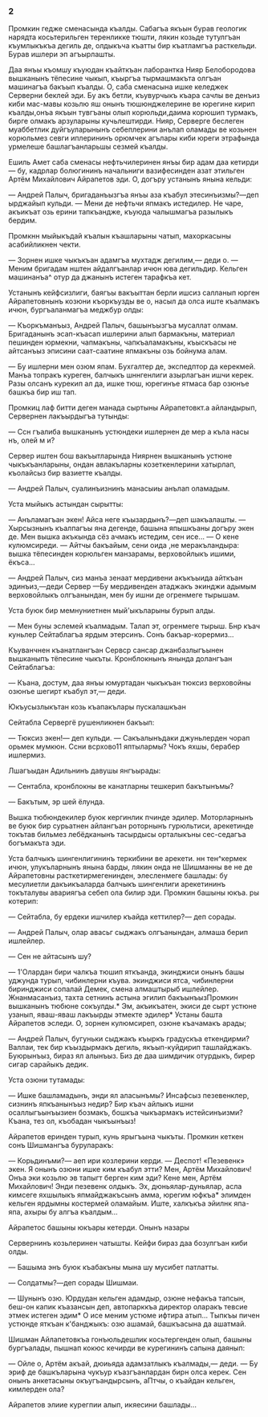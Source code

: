 ### 2

Промкин гедже сменасында къалды.
Сабагъа якъын бурав геологик нарядта косьтерильген теренликке тюшти, лякин козьде тутулгъан къумлыкъкъа дегиль де, олдыкъча къатты бир къатламгъа расткельди.
Бурав ишлери эп агъырлашты.

Даа янъы къомшу къуюдан къайткъан лаборантка Нияр Белобородова вышканынъ тёпесине чыкып, къыргъа тырмашмакъта олгъан машинагъа бакъып къалды.
О, саба сменасына ишке келеджек Серверни беклей эди.
Бу акъ бетли, къувурчыкъ къара сачлы ве денъиз киби мас-мавы козьлю яш онынъ тюшюнджелерине ве юрегине кирип къалды,онъа якъын тувгъаны олып корюльди,даима корюшип турмакъ, бирге олмакъ арзуларыны кучьлештирди.
Нияр, Серверге беслеген муаббетлик дуйгъуларынынъ себеплерини анълап оламады ве козьнен корюльмез севги иплерининъ орюмчек агълары киби юреги этрафында урмелеше башлагъанларьшы сезмей къалды.

Ешиль Амет саба сменасы нефтьчилеринен янъы бир адам даа кетирди — бу, кадрлар болюгининъ начальниги вазифесинден азат этильген Артём Михайлович Айрапетов эди.
О, догъру устанынъ янына кельди:

— Андрей Палыч, бригаданъызгъа янъы аза къабул этесинъизмы?—деп ырджайып кульди.
— Мени де нефтьчи япмакъ истедилер.
Не чаре, акъикъат озь ерини тапкъандже, къуюда чалышмагъа разылыкъ бердим.

Промкнн мыйыкъдай къалын къашларыны чатып, махоркасыны асабийликнен чекти.

— Зорнен ишке чыкъкъан адамгъа мухтадж дегилим,— деди о.
— Меним бригадам нштен айдалгъанлар ичюн юва дегильдир.
Кельген машинанъа^ отур да джанынъ истеген тарафкъа кет.

Устанынъ кейфсизлиги, баягъы вакъыттан берли ишсиз салланып юрген Айрапетовнынъ козюни къоркъузды ве о, насыл да олса иште къалмакъ ичюн, бургъаланмагъа меджбур олды:

— Къоркъманъыз, Андрей Палыч, башынъызгъа мусаллат олмам.
Бригаданынъ эсап-къасап ишлерини алып бармакъны, материал пешинден юрмекни, чапмакъны, чапкъаламакъны, къыскъасы не айтсанъыз эписини саат-саатине япмакъны озь бойнума алам.

— Бу ишлерни мен озюм япам.
Бухгалтер де, экспедптор да керекмей.
Манъа топракъ куреген, балчыкъ шннгенлиги азырлагъан ишчи керек.
Разы олсанъ курекип ал да, ишке тюш, юрегинъе ятмаса бар озюнъе башкъа бир иш тап.

Промкиц лаф битти деген манада сыртыны Айрапетовкт.а айландырып, Сервернен лакъырдыгъа тутынды:

— Ссн гъалиба вышканынъ устюндеки ишлернен де мер а къла насы нъ, олей м и?

Сервер иштен бош вакъытларында Ниярнен вышканынъ устюне чыкъкъанларыны, ондан авлакъларны козеткенлерини хатырлап, къолайсыз бир вазиетте къалды.

— Андрей Палыч, суалинъизнинъ манасыиы анълап оламадым.

Уста мыйыкъ астындан сырытты:

— Анъламагъан экен!
Айса неге къызардынъ?—деп шакъалашты.
— Хырсызнынъ къалпагъы яна дегенде, башына япышкъаны догъру экен де.
Мен вышка акъкында сёз ачмакъ истедим, сен исе...
— О кене кулюмсиреди.
— Айтчы бакъайым, сени оида ,не меракъландыра: вышка тёпесинден корюльген манзарамы, верховойлыкъ ишими, ёкъса...

— Андрей Палыч, сиз манъа зенаат мердивени акъкъыида айткъан эдинъиз,—деди Сервер —Бу мердивенден атаджакъ экинджи адымым верховойлыкъ олгъанындан, мен бу ишни де огренмеге тырышам.

Уста буюк бир мемнуниетнен мый'ыкъларыны бурып алды.

— Мен буны эслемей къалмадым.
Талап эт, огренмеге тырыш.
Бнр къач куньлер Сейтаблагъа ярдым этерсинъ.
Сонъ бакъар-корермиз...

Къуванчнен къанатлангъан Сервср сансар джанбазлыгъынен вышканыпъ тёпесине чыкъты.
Кронблокнынъ янында долангъан Сейтаблагъа:

— Къана, достум, даа янъы юмуртадан чыкъкъан тюксиз верховойны озюнъе шегирт къабул эт,— деди.

Юкъусызлыкътан козь къапакълары пускалашкъан

Сейтабла Сервергё рушенликнен бакъып:

— Тюксиз экен!— деп кульди.
— Сакъалынъдаки джуньлерден чорап орьмек мумкюн.
Ссни всрхово11 яптылармы?
Чокъ яхшы, берабер ишлермиз.

Лшагъыдан Адильнинъ давушы янгъырады:

— Сентабла, кронблокны ве канатларны тешкерип бакътынъмы?

— Бакътым, эр шей ёлунда.

Вышка тюбюндекилер буюк кергинлик пчинде эдилер.
Моторларнынъ ве буюк бир сурьатнен айлангъан роторнынъ гурюльтиси, арекетинде токътав бильмез лебёдканынъ тасырдысы орталыкъны сес-седагъа богъмакъта эди.

Уста балчыкъ шингенлигининъ теркибини ве арекети.
нн тен^кермек ичюн, улукъларнынъ янына барды, лякин онда не Шишманны ве не де Айрапетовны расткетирмегенинден, элесленмеге башлады: бу месулиетли дакъикъаларда балчыкъ шингенлиги арекетининъ токъталувы авариягъа себеп ола билир эди.
Промкин башыны юкъа.
ры котерип:

— Сейтабла, бу ердеки ишчилер къайда кеттилер?— деп сорады.

— Андрей Палыч, олар авасьг сыджакъ олгъанындан, алмаша берип ишлейлер.

— Сен не айтасынъ шу?

— 1'Олардан бири чалкъа тюшип яткъанда, экинджиси онынъ башы уджунда турып, чибинлерни къува.
экинджиси ятса, чибинлерни биринджиси сопалай Демек, смена алмаштырыб ишлейлер.
Жнанмасанъиз, тахта сетнинъ астына эгилип бакъынъызПромкин вышканынъ тюбюне сокъулды.* Эм, акъикъатен, экиси де сырт устюне узанып, яваш-яваш лакъырды этмекте эдилер* Устаны башта Айрапетов эследи.
О, зорнен кулюмсиреп, озюне къачамакъ арады;

— Андрей Палыч, бугуньки сыджакъ къыркъ градускъа еткендирми?
Валлаи, тек бир къыздырмакъ дегиль, якъып-куйдирип ташлайджакъ.
Буюрынъыз, бираз ял алынъыз.
Биз де даа шимдичик отурдыкъ, бирер сигар сарайыкъ дедик.

Уста озюни тутамады:

— Ишке башламадынъ, энди ял аласынъмы?
Инсафсыз пезевенклер, сизнинъ япкъанынъыз недир?
Бир къач айлыкъ ишни осаллыгъынъызиен бозмакъ, бошкъа чыкъармакъ истейсинъизми?
Къана, тез ол, къобадан чыкъынъыз!

Айрапетов еринден турып, кунь ярыгъына чыкъты.
Промкин кеткен сонъ Шишмангъа буруларакъ:

— Корьдинъми?— аеп ири козлерини керди.
— Деспот!
«Пезевенк» экен.
Я онынъ озюни ишке ким къабул этти?
Мен, Артём Михайлович!
Онъа эки козьлю эв тапыгт берген ким эди?
Кене мен, Артём Михайлович!
Энди пезевенк олдыкъ.
Эх, дюньялар-дуньялар, асла кимсеге яхшылыкъ япмайджакъсынъ амма, юрегим юфкъа* элимден кельген ярдымны костермей оламайым.
Иште, халкъкъа эйилнк япа-япа, ахыры бу алгъа къалдым...

Айрапетос башыны юкъары кетерди.
Онынъ назары

Сервернинъ козьлеринен чатышты.
Кейфи бираз даа бозулгъан киби олды.

— Башыма энъ буюк къабакъны мына шу мусибет патлатты.

— Солдатмы?—деп сорады Шишмаи.

— Шунынъ озю.
Юрдудан кельген адамдыр, озюне нефакъа тапсын, беш-он капик къазансын деп, автопарккъа директор оларакъ тевсие этмек истеген эдим* О исе меним устюме ифтира атып...
Тыпкъы пичен устюнде яткъан к'банджыкъ: озю ашамай, башкъасына да ашатмай.

Шишман Айлапетовкъа гонъюльдешлик косьтергенден олып, башыны бургъалады, пышнап кокюс кечирди ве курегининъ сапына даянып:

— Ойле о, Артём акъай, дюиьяда адамзатлыкъ къалмады,— деди.
— Бу эриф де башкъларына чукъур къазгъанлардан бирн олса керек.
Сен онынъ анкетасыны окъугъандырсынъ, аПтчы, о къайдан кельген, кимлерден ола?

Айрапетов элиие курегпии алып, икяесини башлады...
